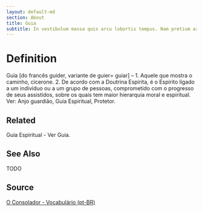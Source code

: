 ```yaml
---
layout: default-md
section: About
title: Guia
subtitle: In vestibulum massa quis arcu lobortis tempus. Nam pretium arcu in odio vulputate luctus.
---
```


# Definition
Guia [do francês guider, variante de guier= guiar] – 1. Aquele que mostra o caminho, cicerone. 2. De acordo com a Doutrina Espírita, é o Espírito ligado a um indivíduo ou a um grupo de pessoas, comprometido com o progresso de seus assistidos, sobre os quais tem maior hierarquia moral e espiritual. Ver: Anjo guardião, Guia Espiritual, Protetor.

## Related
Guia Espiritual - Ver Guia.

## See Also
TODO

## Source
[O Consolador - Vocabulário (pt-BR)](http://www.oconsolador.com.br/linkfixo/vocabulario/principal.html)


